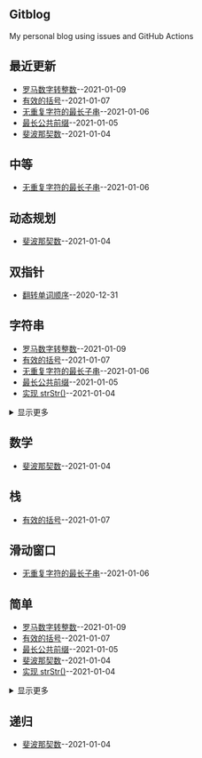 ## Gitblog
My personal blog using issues and GitHub Actions
## 最近更新
- [罗马数字转整数](https://github.com/Bulandent/js-leetcode-2021/issues/8)--2021-01-09
- [有效的括号](https://github.com/Bulandent/js-leetcode-2021/issues/7)--2021-01-07
- [无重复字符的最长子串](https://github.com/Bulandent/js-leetcode-2021/issues/6)--2021-01-06
- [最长公共前缀](https://github.com/Bulandent/js-leetcode-2021/issues/5)--2021-01-05
- [斐波那契数](https://github.com/Bulandent/js-leetcode-2021/issues/4)--2021-01-04
## 中等
- [无重复字符的最长子串](https://github.com/Bulandent/js-leetcode-2021/issues/6)--2021-01-06
## 动态规划
- [斐波那契数](https://github.com/Bulandent/js-leetcode-2021/issues/4)--2021-01-04
## 双指针
- [翻转单词顺序](https://github.com/Bulandent/js-leetcode-2021/issues/1)--2020-12-31
## 字符串
- [罗马数字转整数](https://github.com/Bulandent/js-leetcode-2021/issues/8)--2021-01-09
- [有效的括号](https://github.com/Bulandent/js-leetcode-2021/issues/7)--2021-01-07
- [无重复字符的最长子串](https://github.com/Bulandent/js-leetcode-2021/issues/6)--2021-01-06
- [最长公共前缀](https://github.com/Bulandent/js-leetcode-2021/issues/5)--2021-01-05
- [实现 strStr()](https://github.com/Bulandent/js-leetcode-2021/issues/3)--2021-01-04
<details><summary>显示更多</summary>

- [左旋转字符串](https://github.com/Bulandent/js-leetcode-2021/issues/2)--2021-01-03
- [翻转单词顺序](https://github.com/Bulandent/js-leetcode-2021/issues/1)--2020-12-31
</details>

## 数学
- [斐波那契数](https://github.com/Bulandent/js-leetcode-2021/issues/4)--2021-01-04
## 栈
- [有效的括号](https://github.com/Bulandent/js-leetcode-2021/issues/7)--2021-01-07
## 滑动窗口
- [无重复字符的最长子串](https://github.com/Bulandent/js-leetcode-2021/issues/6)--2021-01-06
## 简单
- [罗马数字转整数](https://github.com/Bulandent/js-leetcode-2021/issues/8)--2021-01-09
- [有效的括号](https://github.com/Bulandent/js-leetcode-2021/issues/7)--2021-01-07
- [最长公共前缀](https://github.com/Bulandent/js-leetcode-2021/issues/5)--2021-01-05
- [斐波那契数](https://github.com/Bulandent/js-leetcode-2021/issues/4)--2021-01-04
- [实现 strStr()](https://github.com/Bulandent/js-leetcode-2021/issues/3)--2021-01-04
<details><summary>显示更多</summary>

- [左旋转字符串](https://github.com/Bulandent/js-leetcode-2021/issues/2)--2021-01-03
- [翻转单词顺序](https://github.com/Bulandent/js-leetcode-2021/issues/1)--2020-12-31
</details>

## 递归
- [斐波那契数](https://github.com/Bulandent/js-leetcode-2021/issues/4)--2021-01-04
